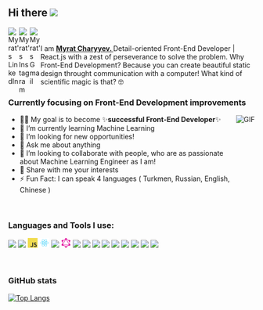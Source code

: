 ## Hi there <img src="https://media.giphy.com/media/hvRJCLFzcasrR4ia7z/giphy.gif" width="24px">

<a href="https://linkedin.com/in/myrat-charyyev">
  <img align="left" alt="Myrat's LinkedIn" width="22px" src="https://user-images.githubusercontent.com/64637806/118018764-1c63f300-b350-11eb-879a-b1025a01ca4c.png" />
</a>
<a href="https://www.instagram.com/myrat_charyyev/">
  <img align="left" alt="Myrat's Instagram" width="22px" src="https://user-images.githubusercontent.com/64637806/118018767-1d952000-b350-11eb-9749-82bdaca2b406.png" />
</a>
<a href="mailto:charyyev2018@mail.ru">
  <img align="left" alt="Myrat's Gmail" width="22px" src="https://user-images.githubusercontent.com/64637806/118021483-2b987000-b353-11eb-803c-d2445eb01288.png" />
</a>



<br>
<br>
I am <a href= "https://github.com/charyyev2000"><b> Myrat Charyyev. </b></a>
Detail-oriented Front-End Developer | React.js with a zest of perseverance to solve the problem. Why Front-End Development? Because you can create beautiful static design throught communication with a computer! What kind of scientific magic is that? 🤓

### Currently focusing on Front-End Development improvements

<img align="right" alt="GIF" height="300px" src="https://media4.giphy.com/media/fwbZnTftCXVocKzfxR/giphy.gif?cid=790b761168720c129200900c7837880f7557ae6e890f05e2&rid=giphy.gif&ct=g" />

- 👨‍💻 My goal is to become ✨<b>successful Front-End Developer</b>✨
- 🌱 I’m currently learning Machine Learning
- 👯 I’m looking for new opportunities!
- 💬 Ask me about anything 
- 👯 I’m looking to collaborate with people, who are as passionate about Machine Learning Engineer as I am!
- 💭 Share with me your interests
- ⚡ Fun Fact: I can speak 4 languages ( Turkmen, Russian, English, Chinese )

<br>

### Languages and Tools I use:

<code><img height="20" src="https://user-images.githubusercontent.com/64637806/118023878-f6415180-b355-11eb-940f-66432cfabac2.png"></code>
<code><img height="20" src="https://user-images.githubusercontent.com/64637806/118023881-f6d9e800-b355-11eb-8378-5fedd65fed8f.png"></code>
<code><img height="20" src="https://raw.githubusercontent.com/github/explore/80688e429a7d4ef2fca1e82350fe8e3517d3494d/topics/javascript/javascript.png"></code>
<code><img height="20" src="https://raw.githubusercontent.com/github/explore/80688e429a7d4ef2fca1e82350fe8e3517d3494d/topics/react/react.png"></code>
<code><img height="20" src="https://user-images.githubusercontent.com/64637806/118023895-f8a3ab80-b355-11eb-8e29-cfa06d2076d4.png"></code>
<code><img height="20" src="https://raw.githubusercontent.com/github/explore/5c058a388828bb5fde0bcafd4bc867b5bb3f26f3/topics/graphql/graphql.png"></code>
<code><img height="20" src="https://user-images.githubusercontent.com/64637806/118023887-f7727e80-b355-11eb-82f2-636123b8098e.png"></code>
<code><img height="20" src="https://user-images.githubusercontent.com/64637806/118023888-f80b1500-b355-11eb-85b4-b072a8a395fa.png"></code>
<code><img height="20" src="https://user-images.githubusercontent.com/64637806/118023882-f7727e80-b355-11eb-9657-5d73609889dc.png"></code>
<code><img height="20" src="https://user-images.githubusercontent.com/64637806/118024503-aadb7300-b356-11eb-9d5b-f65acb4e014b.png"></code>
<code><img height="20" src="https://user-images.githubusercontent.com/64637806/118023892-f8a3ab80-b355-11eb-9d15-387bb21416ea.png"></code>
<code><img height="20" src="https://user-images.githubusercontent.com/64637806/118023890-f80b1500-b355-11eb-869c-83ffb7363a0a.png"></code>
<code><img height="20" src="https://user-images.githubusercontent.com/64637806/118023899-f93c4200-b355-11eb-85c5-ed1929c17f4c.png"></code>
<code><img height="20" src="https://user-images.githubusercontent.com/64637806/118023901-f93c4200-b355-11eb-967e-a2e6da5939cf.png"></code>
<code><img height="20" src="https://user-images.githubusercontent.com/64637806/118023904-f93c4200-b355-11eb-9d51-d8569f167498.png"></code>

<br>

### GitHub stats


[![Top Langs](https://github-readme-stats.vercel.app/api/top-langs/?username=charyyev2000&layout=compact)](https://github.com/anuraghazra/github-readme-stats)

